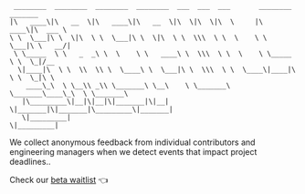 ```
 ________  ________  ________  ________  ___  ___  ___       ________  _______      
|\   ____\|\   __  \|\   ____\|\   __  \|\  \|\  \|\  \     |\   ____\|\  ___ \     
\ \  \___|\ \  \|\  \ \  \___|\ \  \|\  \ \  \\\  \ \  \    \ \  \___|\ \   __/|    
 \ \_____  \ \   _  _\ \  \    \ \   ____\ \  \\\  \ \  \    \ \_____  \ \  \_|/__  
  \|____|\  \ \  \\  \\ \  \____\ \  \___|\ \  \\\  \ \  \____\|____|\  \ \  \_|\ \ 
    ____\_\  \ \__\\ _\\ \_______\ \__\    \ \_______\ \_______\____\_\  \ \_______\
   |\_________\|__|\|__|\|_______|\|__|     \|_______|\|_______|\_________\|_______|
   \|_________|                                                \|_________|                                                                                                                                                       
```

We collect anonymous feedback from individual contributors and engineering managers when we detect events that impact project deadlines..

Check our [beta waitlist](https://www.sourcepulse.io) 👈

